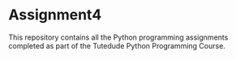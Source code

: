 # Assignment4
This repository contains all the Python programming assignments completed as part of the Tutedude Python Programming Course. 
